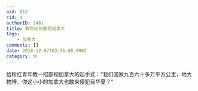 ```yaml
---
aid: 812
cid: 4
authorID: 1461
title: 教你如何鄙视加拿大
tags:
    - 加拿大
comments: []
date: 2018-12-07T03:56:00.000Z
category: 水
---
```


给粉红青年教一招鄙视加拿大的起手式：“我们国家九百六十多万平方公里，地大物博，你这小小的加拿大也敢来侵犯我华夏？”
